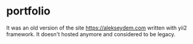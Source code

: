 <Legacy> portfolio
============================
It was an old version of the site https://alekseydem.com written with yii2 framework.
It doesn't hosted anymore and considered to be legacy.
